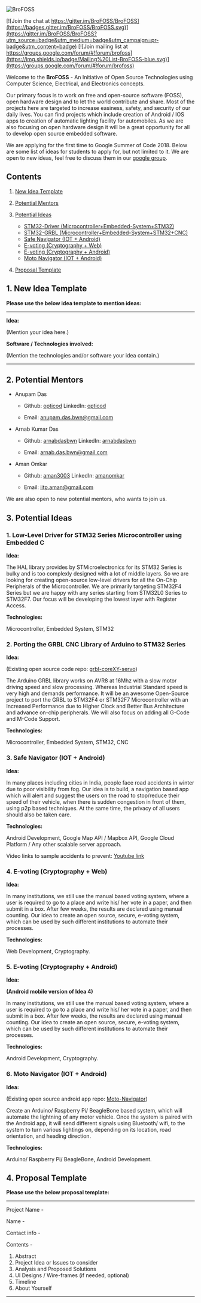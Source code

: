 ![BroFOSS](https://user-images.githubusercontent.com/13851773/35186632-04654536-fe3d-11e7-98d6-9bf5dc273840.png)

[![Join the chat at https://gitter.im/BroFOSS/BroFOSS](https://badges.gitter.im/BroFOSS/BroFOSS.svg)](https://gitter.im/BroFOSS/BroFOSS?utm_source=badge&utm_medium=badge&utm_campaign=pr-badge&utm_content=badge)
[![Join mailing list at https://groups.google.com/forum/#!forum/brofoss](https://img.shields.io/badge/Mailing%20List-BroFOSS-blue.svg)](https://groups.google.com/forum/#!forum/brofoss)

Welcome to the **BroFOSS** - An Initiative of Open Source Technologies using Computer Science, Electrical, and Electronics concepts.

Our primary focus is to work on free and open-source software (FOSS), open hardware design and to let the world contribute and share. Most of the projects here are targeted to increase easiness, safety, and security of our daily lives. You can find projects which include creation of Android / IOS apps to creation of automatic lighting facility for automobiles. As we are also focusing on open hardware design it will be a great opportunity for all to develop open source embedded software.

We are applying for the first time to Google Summer of Code 2018. Below are some list of ideas for students to apply for, but not limited to it. We are open to new ideas, feel free to discuss them in our [google group](https://groups.google.com/forum/#!forum/brofoss). 

## Contents
1. [New Idea Template](#1-new-idea-template)
2. [Potential Mentors](#2-potential-mentors)
3. [Potential Ideas](#3-potential-ideas)
   - [STM32-Driver (Microcontroller+Embedded-System+STM32)](#1-low-level-driver-for-stm32-series-microcontroller-using-embedded-c)
   - [STM32-GRBL (Microcontroller+Embedded-System+STM32+CNC)](#2-porting-the-grbl-cnc-library-of-arduino-to-stm32-series)
   - [Safe Navigator (IOT + Android)](#3-safe-navigator-iot--android)
   - [E-voting (Cryptography + Web)](#4-e-voting-cryptography--web)
   - [E-voting (Cryptography + Android)](#5-e-voting-cryptography--android)
   - [Moto Navigator (IOT + Android)](#6-moto-navigator-iot--android)

4. [Proposal Template](#4-proposal-template)

## 1. New Idea Template
**Please use the below idea template to mention ideas:**

***

**Idea:**

(Mention your idea here.)

**Software / Technologies involved:**

(Mention the technologies and/or software your idea contain.)

***

## 2. Potential Mentors
* Anupam Das 

  - Github: [opticod](https://github.com/opticod)    LinkedIn: [opticod](https://www.linkedin.com/in/opticod/)  

  - Email: anupam.das.bwn@gmail.com

* Arnab Kumar Das
 
  - Github: [arnabdasbwn](https://github.com/arnabdasbwn)  LinkedIn: [arnabdasbwn](https://www.linkedin.com/in/arnabdasbwn/)

  - Email: arnab.das.bwn@gmail.com

* Aman Omkar 

  - Github: [aman3003](https://github.com/aman3003)    LinkedIn: [amanomkar](https://www.linkedin.com/in/aman-omkar-a3a3a1151/) 

  - Email: iitp.aman@gmail.com 

We are also open to new potential mentors, who wants to join us.

## 3. Potential Ideas

### 1. Low-Level Driver for STM32 Series Microcontroller using Embedded C

**Idea:**

The HAL library provides by STMicroelectronics for its STM32 Series is bulky and is too complexly designed with a lot of middle layers. So we are looking for creating open-source low-level drivers for all the On-Chip Peripherals of the Microcontroller. We are primarily targeting STM32F4 Series but we are happy with any series starting from STM32L0 Series to STM32F7. Our focus will be developing the lowest layer with Register Access. 

**Technologies:**

Microcontroller, Embedded System, STM32

### 2. Porting the GRBL CNC Library of Arduino to STM32 Series 

**Idea:**

(Existing open source code repo: [grbl-coreXY-servo](https://github.com/BroFOSS/grbl-coreXY-servo))

The Arduino GRBL library works on AVR8 at 16Mhz with a slow motor driving speed and slow processing. Whereas Industrial Standard speed is very high and demands performance. It will be an awesome Open-Source project to port the GRBL to STM32F4 or STM32F7 Microcontroller with an Increased Performance due to Higher Clock and Better Bus Architecture and advance on-chip peripherals. We will also focus on adding all G-Code and M-Code Support.

**Technologies:**

Microcontroller, Embedded System, STM32, CNC

### 3. Safe Navigator (IOT + Android)

**Idea:**

In many places including cities in India, people face road accidents in winter due to poor visibility from fog. Our idea is to build, a navigation based app which will alert and suggest the users on the road to stop/reduce their speed of their vehicle, when there is sudden congestion in front of them, using p2p based techniques. At the same time, the privacy of all users should also be taken care. 

**Technologies:** 

Android Development, Google Map API / Mapbox API, Google Cloud Platform / Any other scalable server approach.

Video links to sample accidents to prevent: [Youtube link](https://www.youtube.com/watch?v=CaZWmFWZ_L0)

### 4. E-voting (Cryptography + Web)

**Idea:**

In many institutions, we still use the manual based voting system, where a user is required to go to a place and write his/ her vote in a paper, and then submit in a box. After few weeks, the results are declared using manual counting. Our idea to create an open source, secure, e-voting system, which can be used by such different institutions to automate their processes. 

**Technologies:**

Web Development, Cryptography.

### 5. E-voting (Cryptography + Android)

**Idea:**

**(Android mobile version of Idea 4)**

In many institutions, we still use the manual based voting system, where a user is required to go to a place and write his/ her vote in a paper, and then submit in a box. After few weeks, the results are declared using manual counting. Our idea to create an open source, secure, e-voting system, which can be used by such different institutions to automate their processes. 

**Technologies:**

Android Development, Cryptography.

### 6. Moto Navigator (IOT + Android)

**Idea:**

(Existing open source android app repo: [Moto-Navigator](https://github.com/BroFOSS/Moto-Navigator))

Create an Arduino/ Raspberry Pi/ BeagleBone based system, which will automate the lightning of any motor vehicle. Once the system is paired with the Android app, it will send different signals using Bluetooth/ wifi, to the system to turn various lightings on, depending on its location, road orientation, and heading direction.

**Technologies:**

Arduino/ Raspberry Pi/ BeagleBone, Android Development.


## 4. Proposal Template

**Please use the below proposal template:**

***

Project Name  - 

Name - 

Contact info - 

Contents - 
1. Abstract
2. Project Idea or Issues to consider
3. Analysis and Proposed Solutions
4. UI Designs / Wire-frames (if needed, optional)
5. Timeline
6. About Yourself

***
